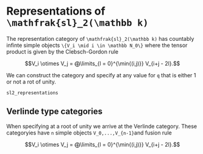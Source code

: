 # Representations of ``\mathfrak{sl}_2(\mathbb k)``

The representation category of ``\mathfrak{sl}_2(\mathbb k)`` has countably infinte
simple objects ``\{V_i \mid i \in \mathbb N_0\}`` where the tensor product is given by the 
Clebsch-Gordon rule

```math
V_i \otimes V_j = ⨁\limits_{l = 0}^{\min{(i,j)}} V_{i+j - 2l}.
```

We can construct the category and specify at any value for ``q`` that is either 1 or not 
a rot of unity.

```@docs; canonical = false
sl2_representations
```

## Verlinde type categories

When specifying at a root of unity we arrive at the Verlinde category. 
These categoryies have ``n`` simple objects ``V_0,...,V_{n-1}``and fusion rule 

```math
V_i \otimes V_j = ⨁\limits_{l = 0}^{\min{(i,j)}} V_{i+j - 2l}.
```